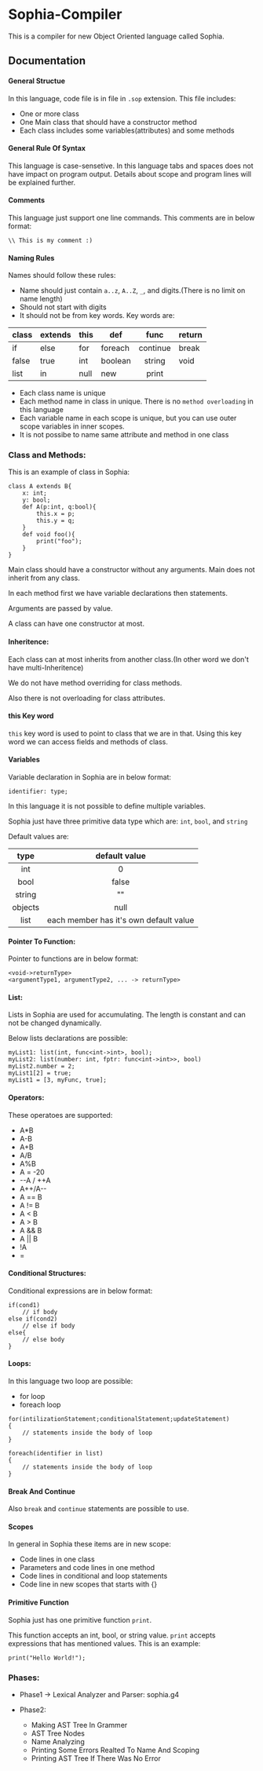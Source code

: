 # Sophia-Compiler
This is a compiler for new Object Oriented language called Sophia.

## Documentation

#### General Structue
In this language, code file is in file in `.sop` extension. This file includes:

* One or more class
* One Main class that should have a constructor method
* Each class includes some variables(attributes) and some methods

#### General Rule Of Syntax
This language is case-sensetive. In this language tabs and spaces does not have impact on program output.
Details about scope and program lines will be explained further.

#### Comments
This language just support one line commands. This comments are in below format:

```
\\ This is my comment :)
```

#### Naming Rules
Names should follow these rules:

* Name should just contain `a..z`, `A..Z`, `_`, and digits.(There is no limit 
on name length)
* Should not start with digits
* It should not be from key words. Key words are:

| class | extends | this | def     |   func   | return |
|-------|---------|------|---------|:--------:|--------|
| if    | else    | for  | foreach | continue | break  |
| false | true    | int  | boolean |  string  | void   |
| list  | in      | null | new     |   print  |        |

* Each class name is unique
* Each method name in class in unique. There is no `method overloading` in 
this language
* Each variable name in each scope is unique, but you can use outer scope 
variables in inner scopes.
* It is not possibe to name same attribute and method in one class

### Class and Methods:
This is an example of class in Sophia:
```
class A extends B{
    x: int;
    y: bool;
    def A(p:int, q:bool){
        this.x = p;
        this.y = q;
    }
    def void foo(){
        print("foo");
    }
}
```
Main class should have a constructor without any arguments. Main does not 
inherit from any class.

In each method first we have variable declarations then statements.

Arguments are passed by value.

A class can have one constructor at most.

#### Inheritence:
Each class can at most inherits from another class.(In other word 
we don't have multi-Inheritence)

We do not have method overriding for class methods.

Also there is not overloading for class attributes.

#### this Key word
`this` key word is used to point to class that we are in that.
Using this key word we can access fields and methods of class.

#### Variables
Variable declaration in Sophia are in below format:

`identifier: type;`

In this language it is not possible to define multiple variables.

Sophia just have three primitive data type which are: `int`, `bool`, and `string`

Default values are:

|   type  |              default value             |
|:-------:|:--------------------------------------:|
|   int   |                    0                   |
|   bool  |                  false                 |
|  string |                   ""                   |
| objects |                  null                  |
|   list  | each member has it's own default value |

#### Pointer To Function:
Pointer to functions are in below format:
```
<void->returnType>
<argumentType1, argumentType2, ... -> returnType>
```

####  List:
Lists in Sophia are used for accumulating. The length is constant 
and can not be changed dynamically.

Below lists declarations are possible:
```
myList1: list(int, func<int->int>, bool);
myList2: list(number: int, fptr: func<int->int>>, bool)
myList2.number = 2;
myList1[2] = true;
myList1 = [3, myFunc, true];
```

#### Operators:
These operatoes are supported:
* A*B
* A-B
* A+B
* A/B
* A%B
* A = -20
* --A / ++A
* A++/A--
* A == B
* A != B
* A < B
* A > B
* A && B
* A || B
* !A
* =

#### Conditional Structures:
Conditional expressions are in below format:
```
if(cond1)
    // if body
else if(cond2)
    // else if body
else{
    // else body
}
```

#### Loops:
In this language two loop are possible:
* for loop
* foreach loop

```
for(intilizationStatement;conditionalStatement;updateStatement)
{
    // statements inside the body of loop
}

foreach(identifier in list)
{
    // statements inside the body of loop
}
```

#### Break And Continue
Also `break` and `continue` statements are possible to use.

#### Scopes
In general in Sophia these items are in new scope:
* Code lines in one class
* Parameters and code lines in one method
* Code lines in conditional and loop statements
* Code line in new scopes that starts with {}

#### Primitive Function
Sophia just has one primitive function `print`.

This function accepts an int, bool, or string value. `print` accepts 
expressions that has mentioned values. This is an example:

```
print("Hello World!");
```

### Phases:
* Phase1 -> Lexical Analyzer and Parser: sophia.g4

* Phase2:
    * Making AST Tree In Grammer
    * AST Tree Nodes
    * Name Analyzing
    * Printing Some Errors Realted To Name And Scoping
    * Printing AST Tree If There Was No Error